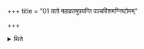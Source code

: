 +++
title = "01 ततो महाव्रतमुपयन्ति पञ्चविंशमग्निष्टोमम्"

+++

<details><summary>थिते</summary>

ततो महाव्रतमुपयन्ति पञ्चविंशमग्निष्टोमम् १
</details>
